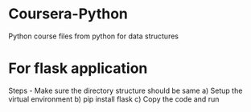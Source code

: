 # Coursera-Python
Python course files from python for data structures



# For flask application
Steps -
Make sure the directory structure should be same
a) Setup the virtual environment
b) pip install flask
c) Copy the code and run
